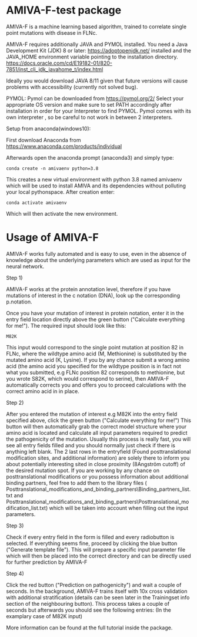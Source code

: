 # AMIVA-F-test package


AMIVA-F is a machine learning based algorithm, trained to correlate single point mutations
with disease in FLNc.


AMIVA-F requires additionally JAVA and PYMOL installed.
You need a Java Development Kit (JDK) 8 or later:
https://adoptopenjdk.net/
installed and the JAVA_HOME environment variable pointing to the installation directory.
https://docs.oracle.com/cd/E19182-01/820-7851/inst_cli_jdk_javahome_t/index.html

Ideally you would download JAVA 8/11 given that future versions will cause problems with accessibility (currently not solved bug).


PYMOL:
Pymol can be downloaded from 
https://pymol.org/2/
Select your appropriate OS version and make sure to set PATH accordingly after installation in order for your Interpreter to find PYMOL.
Pymol comes with its own interpreter , so be careful to not work in between 2 interpreters.




Setup from anaconda(windows10):

First download Anaconda from https://www.anaconda.com/products/individual

Afterwards open the anaconda prompt (anaconda3) and simply type:

	conda create -n amivaenv python=3.8

This creates a new virtual environment with python 3.8 named amivaenv which will be used to install AMIVA and its dependencies without polluting your local pythonspace.
After creation enter:
	
	conda activate amivaenv

Which will then activate the new environment.



# Usage of AMIVA-F

AMIVA-F works fully automated and is easy to use, even in the absence of knowledge about the underlying parameters which are used as input for the neural network.

Step 1)

AMIVA-F works at the protein annotation level, therefore if you have mutations of interest in the c notation (DNA), look up the corresponding p.notation.

Once you have your mutation of interest in protein notation, enter it in the entry field location directly above the green button ("Calculate everything for me!").
The required input should look like this:

	M82K             

This input would correspond to the single point mutation at position 82 in FLNc, where the wildtype amino acid (M, Methionine) is substituted
by the mutated amino acid (K, Lysine).
If you by any chance submit a wrong amino acid (the amino acid you specified for the wildtype position is in fact not what you submitted, e.g FLNc position 82
corresponds to methionine, but you wrote S82K, which would correspond to serine), then AMIVA-F automatically corrects you and offers you to proceed calculations with the correct amino acid in in place.

Step 2)

After you entered the mutation of interest e.g M82K into the entry field specified above, click the green button ("Calculate everything for me!")
This button will then automatically grab the correct model structure where your amino acid is located and calculate all input parameters required to predict the pathogenicity of the mutation.
Usually this process is really fast, you will see all entry fields filled and you should normally just check if there is anything left blank.
The 2 last rows in the entryfield (Found posttranslational modification sites, and additional information) are solely there to inform you about potentially interesting sited in close proximity (8Angström cutoff) of the desired mutation spot.
If you are working by any chance on posttranslational modifications or you possess information about additional binding partners, feel free to add them to the library files ( 
Posttranslational_modifications_and_binding_partners\Binding_partners_list.txt and Posttranslational_modifications_and_binding_partners\Posttranslational_modification_list.txt) which will be taken into account when filling out the input parameters.

Step 3) 

Check if every entry field in the form is filled and every radiobutton is selected.
If everything seems fine, proceed by clicking the blue button ("Generate template file").
This will prepare a specific input parameter file which will then be placed into the correct directory and can be directly used for further prediction by AMIVA-F


Step 4)

Click the red button ("Prediction on pathogenicity") and wait a couple of seconds.
In the background, AMIVA-F trains itself with 10x cross validation with additional stratification (details can be seen later in the Trainingset info section of the neighbouring button).
This process takes a couple of seconds but afterwards you should see the following entries:
(In the examplary case of M82K input)




More information can be found at the full tutorial inside the package.
